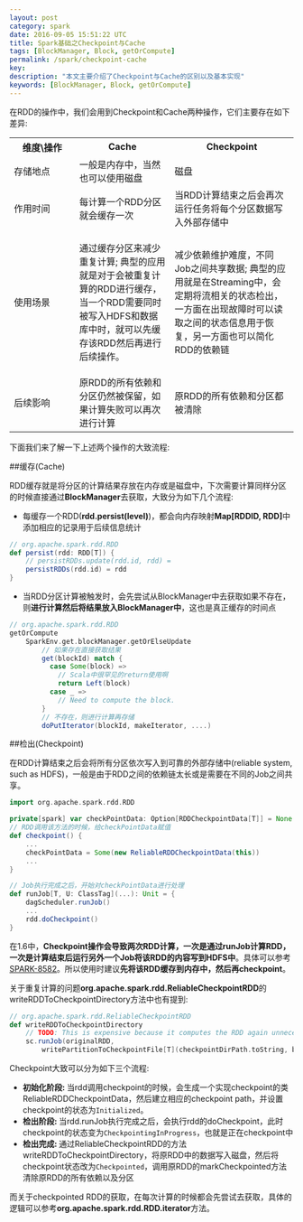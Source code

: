 ```yaml
---
layout: post
category: spark
date: 2016-09-05 15:51:22 UTC
title: Spark基础之Checkpoint与Cache
tags: [BlockManager, Block, getOrCompute]
permalink: /spark/checkpoint-cache
key: 
description: "本文主要介绍了Checkpoint与Cache的区别以及基本实现"
keywords: [BlockManager, Block, getOrCompute]
---
```


在RDD的操作中，我们会用到Checkpoint和Cache两种操作，它们主要存在如下差异:

<table>
    <tr>
        <th width="100">维度\操作</th>
        <td align="center"><b>Cache</b></td>
        <td align="center"><b>Checkpoint</b></td>
    </tr>
    <tr>
        <td>存储地点</td>
        <td>一般是内存中，当然也可以使用磁盘</td>
        <td>磁盘</td>
    </tr>
    <tr>
        <td>作用时间</td>
        <td>每计算一个RDD分区就会缓存一次</td>
        <td>当RDD计算结束之后会再次运行任务将每个分区数据写入外部存储中</td>
    </tr>
    <tr>
        <td>使用场景</td>
        <td>
            <p>
                通过缓存分区来减少重复计算; 
                典型的应用就是对于会被重复计算的RDD进行缓存，当一个RDD需要同时被写入HDFS和数据库中时，就可以先缓存该RDD然后再进行后续操作。
            </p>
        </td>
        <td>
            <p>
            减少依赖维护难度，不同Job之间共享数据; 典型的应用就是在Streaming中，会定期将流相关的状态检出，一方面在出现故障时可以读取之间的状态信息用于恢复，另一方面也可以简化RDD的依赖链
            </p>
        </td>
    </tr>
    <tr>
        <td>后续影响</td>
        <td>原RDD的所有依赖和分区仍然被保留，如果计算失败可以再次进行计算</td>
        <td>原RDD的所有依赖和分区都被清除</td>
    </tr>
</table>

下面我们来了解一下上述两个操作的大致流程:

##缓存(Cache)

RDD缓存就是将分区的计算结果存放在内存或是磁盘中，下次需要计算同样分区的时候直接通过**BlockManager**去获取，大致分为如下几个流程:

<ul class="item">
    <li>
每缓存一个RDD(<b>rdd.persist(level)</b>)，都会向内存映射<b>Map[RDDID, RDD]</b>中添加相应的记录用于后续信息统计
    </li>
</ul>

```scala
// org.apache.spark.rdd.RDD
def persist(rdd: RDD[T]) {
    // persistRDDs.update(rdd.id, rdd) = 
    persistRDDs(rdd.id) = rdd
}
```

<ul class="item">
    <li>
当RDD分区计算被触发时，会先尝试从BlockManager中去获取如果不存在，则<b>进行计算然后将结果放入BlockManager中</b>，这也是真正缓存的时间点    
    </li>
</ul>

```scala
// org.apache.spark.rdd.RDD
getOrCompute
    SparkEnv.get.blockManager.getOrElseUpdate
        // 如果存在直接获取结果
        get(blockId) match {
          case Some(block) =>
            // Scala中很罕见的return使用啊
            return Left(block)
          case _ =>
            // Need to compute the block.
        }
        // 不存在，则进行计算再存储
        doPutIterator(blockId, makeIterator, ....)
```

##检出(Checkpoint)

在RDD计算结束之后会将所有分区依次写入到可靠的外部存储中(reliable system, such as HDFS)，一般是由于RDD之间的依赖链太长或是需要在不同的Job之间共享。

```scala
import org.apache.spark.rdd.RDD

private[spark] var checkPointData: Option[RDDCheckpointData[T]] = None
// RDD调用该方法的时候，给checkPointData赋值
def checkpoint() {
    ...
    checkPointData = Some(new ReliableRDDCheckpointData(this))
    ...
}

// Job执行完成之后，开始对checkPointData进行处理
def runJob[T, U: ClassTag](...): Unit = {
    dagScheduler.runJob()
    ...
    rdd.doCheckpoint()
}
```

在1.6中，<b class="highlight">Checkpoint操作会导致两次RDD计算，一次是通过runJob计算RDD，一次是计算结束后运行另外一个Job将该RDD的内容写到HDFS中</b>。具体可以参考[SPARK-8582](https://issues.apache.org/jira/browse/SPARK-8582)。所以使用时建议**先将该RDD缓存到内存中，然后再checkpoint**。

关于重复计算的问题**org.apache.spark.rdd.ReliableCheckpointRDD**的writeRDDToCheckpointDirectory方法中也有提到:

```scala
// org.apache.spark.rdd.ReliableCheckpointRDD
def writeRDDToCheckpointDirectory
    // TODO: This is expensive because it computes the RDD again unnecessarily (SPARK-8582)
    sc.runJob(originalRDD,
        writePartitionToCheckpointFile[T](checkpointDirPath.toString, broadcastedConf) _)
```

Checkpoint大致可以分为如下三个流程:

<ul class="item">
    <li><b>初始化阶段: </b>当rdd调用checkpoint的时候，会生成一个实现checkpoint的类ReliableRDDCheckpointData，然后建立相应的checkpoint path，并设置checkpoint的状态为<code>Initialized</code>。
    </li>
    <li>
        <b>检出阶段: </b> 当rdd.runJob执行完成之后，会执行rdd的doCheckpoint，此时checkpoint的状态变为<code>CheckpointingInProgress</code>，也就是正在checkpoint中
    </li>
    <li>
        <b>检出完成: </b> 通过ReliableCheckpointRDD的方法writeRDDToCheckpointDirectory，将原RDD中的数据写入磁盘，然后将checkpoint状态改为<code>Checkpointed</code>，调用原RDD的markCheckpointed方法清除原RDD的所有依赖以及分区
    </li>
</ul>

而关于checkpointed RDD的获取，在每次计算的时候都会先尝试去获取，具体的逻辑可以参考**org.apache.spark.rdd.RDD.iterator**方法。


